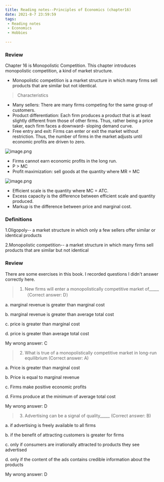 ```yaml
---
title: Reading notes--Principles of Economics (chapter16)
date: 2021-8-7 23:59:59
tags:
 - Reading notes
 - Economics
 - Hobbies
 
---
```


### Review

Chapter 16 is Monopolistic Competition. This chapter introduces monopolistic competition, a kind of market structure.

* Monopolistic competition is a market structure in which many firms sell products that are similar but not identical.

> Characteristics

* Many sellers: There are many firms competing for the same group of customers.
* Product differentiation: Each firm produces a product that is at least slightly different from those of other firms. Thus, rather being a price taker, each firm faces a downward- sloping demand curve.
* Free entry and exit: Firms can enter or exit the market without restriction. Thus, the number of firms in the market adjusts until economic profits are driven to zero.

![image.png](https://i.loli.net/2021/08/07/lQrxTyO5PckMbnR.png)

* Firms cannot earn economic profits in the long run.
* P > MC
* Profit maximization: sell goods at the quantity where MR = MC

![image.png](https://i.loli.net/2021/08/07/OTc8H2wWUjtEPdv.png)

* Efficient scale is the quantity where MC = ATC.
* Excess capacity is the difference between efficient scale and quantity produced.
* Markup is the difference between price and marginal cost.

### Definitions

1.Oligopoly-- a market structure in which only a few sellers offer similar or identical products

2.Monopolistic competition-- a market structure in which many firms sell products that are similar but not identical

### Review

There are some exercises in this book. I recorded questions I didn't answer correctly here.

>1. New firms will enter a monopolistically competitive market of_____（Correct answer: D）

a. marginal revenue is greater than marginal cost

b. marginal revenue is greater than average total cost

c. price is greater than marginal cost

d. price is greater than average total cost

My wrong answer: C


>2. What is true of a monopolistically competitive market in long-run equilibrium
(Correct answer: A)

a. Price is greater than marginal cost

b. Price is equal to marginal revenue

c. Firms make positive economic profits

d. Firms produce at the minimum of average total cost

My wrong answer: D

>3. Advertising can be a signal of quality_____ (Correct answer: B)

a. if advertising is freely available to all firms

b. if the benefit of attracting customers is greater for firms 

c. only if consumers are irrationally attracted to products they see advertised

d. only if the content of the ads contains credible information about the products

My wrong answer: D
